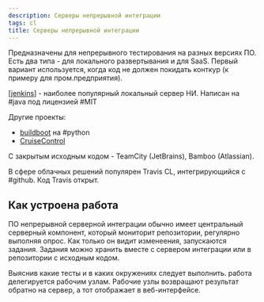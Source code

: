 ```yaml
---
description: Серверы непрерывной интеграции
tags: cl
title: Серверы непрерывной интеграции
---
```

Предназначены для непрерывного тестирования на разных версиях ПО. Есть два типа - для локального развертывания и для SaaS. Первый вариант используется, когда код не должен покидать конткур (к примеру для пром.предприятия).

[[jenkins]] - наиболее популярный локальный сервер НИ. Написан на #java под лицензией #MIT

Другие проекты:

- [buildboot](https://buildbot.net/) на #python
- [CruiseControl](http://cruisecontrol.sourceforge.net/)

С закрытым исходным кодом - TeamCity (JetBrains), Bamboo (Atlassian).

В сфере облачных решений популярен Travis CL, интегрирующийся с #github. Код Travis открыт.

## Как устроена работа

ПО непрерывной серверной интеграции обычно имеет центральный серверный компонент, который мониторит репозитории, регулярно выполняя опрос. Как только он видит изменеения, запускаются задания. Задания можно хранить вместе с сервером интеграции или в репозитории с исходным кодом.

Выяснив какие тесты и в каких окружениях следует выполнить. работа делегируется рабочим узлам. Рабочие узлы возвращают результат  обратно на сервер, а тот отображает в веб-интерфейсе.

[//begin]: # "Autogenerated link references for markdown compatibility"
[jenkins]: jenkins "Jenkins"
[//end]: # "Autogenerated link references"